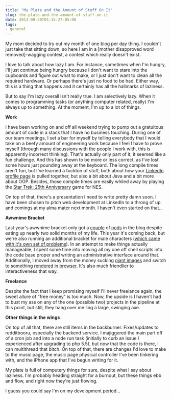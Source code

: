 ```yaml
---
title: "My Plate and the Amount of Stuff On It"
slug: the-plate-and-the-amount-of-stuff-on-it
date: 2013-09-30T01:15:27-05:00
tags:
- general
---
```

My mom decided to try out my month of one blog per day thing. I couldn't just take that sitting down, so here I am in a [mother disapproved word removed]-wagging contest, a contest which really doesn't exist.

I love to talk about how lazy I am. For instance, sometimes when I'm hungry, I'll just continue being hungry because I don't want to stare into the cupboards and figure out what to make, or I just don't want to clean all the required hardware. Or perhaps there's just no food to be had. Either way, this is a thing that happens and it certainly has all the hallmarks of laziness.

But to say I'm lazy overall isn't really true. I am selectively lazy. When it comes to programming tasks (or anything computer related, really) I'm always up to something. At the moment, I'm up to a lot of things.

**Work**

I have been working on and off all weekend trying to pump out a gratuitous amount of code in a stack that I have no business touching. During one of our team meetings, I set a bar for myself by telling everybody that I would take on a beefy amount of engineering work because I feel I have to prove myself (through many discussions with the people I work with, this is apparently incorrect thinking). That's actually only part of it; it seemed like a fun challenge. And this has shown to be more or less correct, as I've lost some hours just pounding away at the keyboard. The long compile times aren't fun, but I've learned a fuckton of stuff, both about how your [LinkedIn profile page](http://www.linkedin.com/in/conanobrien) is pulled together, but also a bit about Java and a bit more about OOP. Besides, those compile times are easily whiled away by playing the [Star Trek: 25th Anniversary](http://en.wikipedia.org/wiki/Star_Trek:_25th_Anniversary_(NES_video_game)) game for NES.

On top of that, there's a presentation I need to write pretty damn soon. I have been chosen to pitch web development at LinkedIn to a throng of up and comings at my alma mater next month. I haven't even started on that...

**Awwnime Bracket**

Last year's awwnime bracket only got a [couple](http://dxprog.com/entry/weekend-of-productivity/) of [nods](http://dxprog.com/entry/a-cute-world-of-programming-possibilities/) in the blog despite eating up nearly two solid months of my life. This year it's coming back, but we're also running an additional bracket for male characters ([which came with it's own set of problems](http://www.reddit.com/r/awwnime/comments/1n5q2t/2013_boys_bracket_round_1_group_a/)). In an attempt to make things actually manageable, I spent some time into moving all my one off shell scripts into the code base proper and writing an administrative interface around that. Additionally, I moved away from the money sucking [giant images](http://cdn.awwni.me.s3.amazonaws.com/bracket/bracket_round1_groupB.jpg?v7) and switch to something [rendered in browser](http://bracket.awwni.me/2013-boys-bracket/view/). It's also much friendlier to interactiveness that way.

**Freelance**

Despite the fact that I keep promising myself I'll never freelance again, the sweet allure of "free money" is too much. Now, the upside is I haven't had to bust my ass on any of the one (possible two) projects in the pipeline at this point, but still, they hang over me ling a large, swinging axe.

**Other things in the wings**

On top of all that, there are still items in the backburner. Fixes/updates to redditbooru, especially the backend service. I majiggered the main part off of a cron job and into a node run task (initially to curb an issue I experienced after upgrading to php 5.5), but now that the code is there, I can multithread that bitch. On top of that, there are changes I'd love to make to the music page, the music page physical controller I've been tinkering with, and the iPhone app that I've begun writing for it.

My plate is full of computery things for sure, despite what I say about laziness. I'm probably heading straight for a burnout, but these things ebb and flow, and right now they're just flowing.

I guess you could say I'm on my development period...
